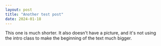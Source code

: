 ```yaml
---
layout: post
title: "Another test post"
date: 2024-01-18
---
```


<p ><span class="dropcap">T</span>his one is much shorter. It also doesn't have a picture, and it's not using the intro class to make the beginning of the text much bigger.</p>
